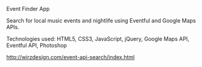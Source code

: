 Event Finder App



Search for local music events and nightlife using
Eventful and Google Maps APIs.

Technologies used:
HTML5,
CSS3,
JavaScript,
jQuery,
Google Maps API,
Eventful API,
Photoshop

http://wirzdesign.com/event-api-search/index.html
